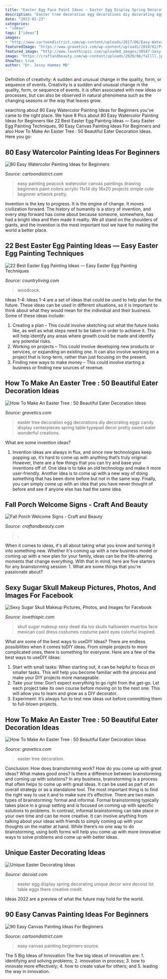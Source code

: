 ```yaml
---
title: "Easter Egg Face Paint Ideas ~ Easter Egg Display Spring Decorating Unique Decor Wire Decoist Lot Table Eggs There Creative Credit"
description: "Easter tree decoration egg decorations diy decorating eggs candy display centerpieces spring table typepad decor pretty sweet eater wonderful creations"
date: "2023-02-23"
categories:
- "ideas"
tags: ["ideas"]
images:
- "http://www.cartoondistrict.com/wp-content/uploads/2017/06/Easy-Watercolor-Painting-Ideas-for-Beginners00040.jpeg"
featuredImage: "https://www.gravetics.com/wp-content/uploads/2018/02/Pretty-Easter-Egg-tree.jpg"
featured_image: "http://www.lovethispic.com/uploaded_images/38547-Sexy-Sugar-Skull-Makeup.jpg"
image: "https://craftandbeauty.com/wp-content/uploads/2020/06/fallll.jpg"
ShowToc: true
author: "Dr. Jessy Hammes MD"
---
```



Definition of creativity: A sudden and unusual change in the quality, form, or sequence of events.
Creativity is a sudden and unusual change in the quality, form, or sequence of events. It is often associated with new ideas or processes, but can also be observed in natural phenomena such as the changing seasons or the way that leaves grow.

	

		
searching about 80 Easy Watercolor Painting Ideas for Beginners you've came to the right place. We have 8 Pics about 80 Easy Watercolor Painting Ideas for Beginners like 22 Best Easter Egg Painting Ideas — Easy Easter Egg Painting Techniques, 90 Easy Canvas Painting Ideas For Beginners and also How To Make An Easter Tree : 50 Beautiful Eater Decoration Ideas. Here you go:
		
    
## 80 Easy Watercolor Painting Ideas For Beginners

<img loading=lazy src="http://www.cartoondistrict.com/wp-content/uploads/2017/06/Easy-Watercolor-Painting-Ideas-for-Beginners00040.jpeg" onerror="this.onerror=null;this.src='https://tse1.mm.bing.net/th?id=OIP.hcdsvX2tD2TqH3gkZ74hyQHaJ4&amp;pid=15.1';" alt="80 Easy Watercolor Painting Ideas for Beginners">

_Source: cartoondistrict.com_

>easy painting peacock watercolor canvas paintings drawing beginners paint colors acrylic 11x14 diy 16x20 projects simple cute beginner artwork pretty. 

	

Invention is the key to progress. It is the engine of change. It moves civilization forward. The history of humanity is a story of invention, and every step forward has come about because someone, somewhere, has had a bright idea and then made it reality. We all stand on the shoulders of giants, and the invention is the most important tool we have for making the world a better place.

    
## 22 Best Easter Egg Painting Ideas — Easy Easter Egg Painting Techniques

<img loading=lazy src="https://hips.hearstapps.com/hmg-prod.s3.amazonaws.com/images/egg-painting-ladybug-1581623272.png?crop=0.9981481481481481xw:1xh;center,top&amp;resize=480:*" onerror="this.onerror=null;this.src='https://tse1.mm.bing.net/th?id=OIP.RVtWRoy8KlV1Xfc0T2BK_wHaLH&amp;pid=15.1';" alt="22 Best Easter Egg Painting Ideas — Easy Easter Egg Painting Techniques">

_Source: countryliving.com_

>woodcock. 

	

Ideas 1-4:
Ideas 1-4 are a set of ideas that could be used to help plan for the future. These ideas can be used in different situations, so it is important to think about what they would mean for the individual and their business. Some of these ideas include:
1. Creating a plan – This could involve sketching out what the future looks like, as well as what steps need to be taken in order to achieve it. This will help identify any areas where growth could be made and identify any potential risks. 
2. Working on projects – This could involve developing new products or services, or expanding an existing one. It can also involve working on a project that is long-term, rather than just focusing on the present. 
3. Finding new ways to make money – This could involve starting a business or finding new sources of revenue.

    
## How To Make An Easter Tree : 50 Beautiful Eater Decoration Ideas

<img loading=lazy src="https://www.gravetics.com/wp-content/uploads/2018/02/Pretty-Easter-Egg-tree.jpg" onerror="this.onerror=null;this.src='https://tse1.mm.bing.net/th?id=OIP.hGcIZMy1B8N7b7_vRpr5kwHaLJ&amp;pid=15.1';" alt="How To Make An Easter Tree : 50 Beautiful Eater Decoration Ideas">

_Source: gravetics.com_

>easter tree decoration egg decorations diy decorating eggs candy display centerpieces spring table typepad decor pretty sweet eater wonderful creations. 

	

What are some invention ideas?
1. Invention ideas are always in flux, and since new technologies keep popping up, it’s hard to come up with anything that’s truly original. However, there are a few things that you can try and base your inventions off of. One idea is to take an old technology and make it more user-friendly. Another idea is to come up with a new way of doing something that has been done before but not in the same way. Finally, you can simply come up with an idea that you have never thought of before and see if anyone else has had the same idea.

    
## Fall Porch Welcome Signs - Craft And Beauty

<img loading=lazy src="https://craftandbeauty.com/wp-content/uploads/2020/06/fallll.jpg" onerror="this.onerror=null;this.src='https://tse2.mm.bing.net/th?id=OIP.UwS8pjFYbA5ZG0jS5Y9MmwHaNd&amp;pid=15.1';" alt="Fall Porch Welcome Signs - Craft and Beauty">

_Source: craftandbeauty.com_

>. 

	

When it comes to ideas, it's all about taking what you know and turning it into something new. Whether it's coming up with a new business model or coming up with a new plan for your family, ideas can be the life-altering moments that change everything. With that in mind, here are five starters for any brainstorming session: 1. What are some things that you're passionate about?

    
## Sexy Sugar Skull Makeup Pictures, Photos, And Images For Facebook

<img loading=lazy src="http://www.lovethispic.com/uploaded_images/38547-Sexy-Sugar-Skull-Makeup.jpg" onerror="this.onerror=null;this.src='https://tse4.mm.bing.net/th?id=OIP.fSklQT5nfJ1i0Rx8Npk6QQHaKl&amp;pid=15.1';" alt="Sexy Sugar Skull Makeup Pictures, Photos, and Images for Facebook">

_Source: lovethispic.com_

>skull sugar makeup sexy dead dia los skulls halloween muertos face mexican cool dress costumes costume paint eyes colorful inspired. 

	

What are some of the best ways to useDIY Ideas?
There are endless possibilities when it comes toDIY ideas. From simple projects to more complicated ones, there is something for everyone. Here are a few of the best ways to useDIY Ideas: 
1. Start with small tasks: When starting out, it can be helpful to focus on smaller tasks. This will help you become familiar with the process and make your DIY projects more manageable. 
2. Take your time: Don’t expect everything to go right from the get-go. Let each project take its own course before moving on to the next one. This will allow you to learn and grow as a DIY decorator. 
3. Experiment: It’s always fun to test new ideas out before committing them to full-blown projects.

    
## How To Make An Easter Tree : 50 Beautiful Eater Decoration Ideas

<img loading=lazy src="https://www.gravetics.com/wp-content/uploads/2018/02/Printed-Easter-Eggs-For-Tree-Decoration.jpg" onerror="this.onerror=null;this.src='https://tse3.mm.bing.net/th?id=OIP.8XiHNviwPE9dsDdFew1xgwHaJy&amp;pid=15.1';" alt="How To Make An Easter Tree : 50 Beautiful Eater Decoration Ideas">

_Source: gravetics.com_

>easter tree decoration. 

	

Conclusion: How does brainstorming work? How do you come up with great ideas? What makes good ones? Is there a difference between brainstorming and coming up with solutions?
In any business, brainstorming is a process that often helps to come up with great ideas. It can be used as part of an overall strategy or as a standalone tool. The most important thing is to find the right way to use it and to make sure it’s effective. There are two main types of brainstorming: formal and informal. Formal brainstorming typically takes place in a group setting and is focused on coming up with specific solutions to problems. In contrast, informal brainstorming can take place in your own time and can be more creative. It can involve anything from talking about your ideas with friends to simply coming up with your thoughts on the matter at hand. While there’s no one way to do brainstorming, using both forms will help you come up with more innovative ways to solve problems and come up with better ideas.

    
## Unique Easter Decorating Ideas

<img loading=lazy src="http://cdn.decoist.com/wp-content/uploads/2014/04/Spring-Easter-egg-display.jpg" onerror="this.onerror=null;this.src='https://tse1.mm.bing.net/th?id=OIP.-SAjw_xE8w8EZuU6kaiNkwHaLH&amp;pid=15.1';" alt="Unique Easter Decorating Ideas">

_Source: decoist.com_

>easter egg display spring decorating unique decor wire decoist lot table eggs there creative credit. 

	

Ideas 2022 are a preview of what the future may hold for the world.

    
## 90 Easy Canvas Painting Ideas For Beginners

<img loading=lazy src="http://www.cartoondistrict.com/wp-content/uploads/2017/06/Easy-Canvas-Painting-Ideas-For-Beginners21-1.jpg" onerror="this.onerror=null;this.src='https://tse1.mm.bing.net/th?id=OIP.4OkhfQN4teidQ5dAVEC1JwHaJ4&amp;pid=15.1';" alt="90 Easy Canvas Painting Ideas For Beginners">

_Source: cartoondistrict.com_

>easy canvas painting beginners source. 

	

The 5 Big Ideas of Innovation
The five big ideas of innovation are: 1. identifying and solving problems; 2. innovation in process; 3. how to innovate more effectively; 4. how to create value for others; and 5. leading the way in innovation.

